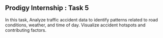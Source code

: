 ## Prodigy Internship : Task 5
In this task, Analyze traffic accident data to identify patterns related to road conditions, weather, and time of day. Visualize accident hotspots and contributing factors.
